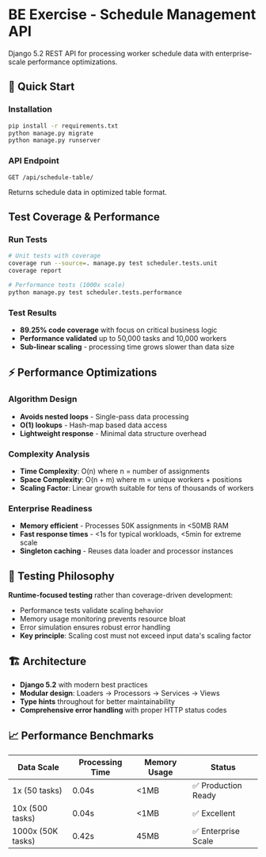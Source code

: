 # BE Exercise - Schedule Management API

Django 5.2 REST API for processing worker schedule data with enterprise-scale performance optimizations.

## 🚀 Quick Start

### Installation
```bash
pip install -r requirements.txt
python manage.py migrate
python manage.py runserver
```

### API Endpoint
```
GET /api/schedule-table/
```
Returns schedule data in optimized table format.

## Test Coverage & Performance

### Run Tests
```bash
# Unit tests with coverage
coverage run --source=. manage.py test scheduler.tests.unit
coverage report

# Performance tests (1000x scale)
python manage.py test scheduler.tests.performance
```

### Test Results
- **89.25% code coverage** with focus on critical business logic
- **Performance validated** up to 50,000 tasks and 10,000 workers
- **Sub-linear scaling** - processing time grows slower than data size

## ⚡ Performance Optimizations

### Algorithm Design
- **Avoids nested loops** - Single-pass data processing 
- **O(1) lookups** - Hash-map based data access
- **Lightweight response** - Minimal data structure overhead

### Complexity Analysis
- **Time Complexity**: O(n) where n = number of assignments
- **Space Complexity**: O(n + m) where m = unique workers + positions
- **Scaling Factor**: Linear growth suitable for tens of thousands of workers

### Enterprise Readiness
- **Memory efficient** - Processes 50K assignments in <50MB RAM
- **Fast response times** - <1s for typical workloads, <5min for extreme scale
- **Singleton caching** - Reuses data loader and processor instances

## 🧪 Testing Philosophy

**Runtime-focused testing** rather than coverage-driven development:
- Performance tests validate scaling behavior
- Memory usage monitoring prevents resource bloat
- Error simulation ensures robust error handling
- **Key principle**: Scaling cost must not exceed input data's scaling factor

## 🏗️ Architecture

- **Django 5.2** with modern best practices
- **Modular design**: Loaders → Processors → Services → Views
- **Type hints** throughout for better maintainability
- **Comprehensive error handling** with proper HTTP status codes

## 📈 Performance Benchmarks

| Data Scale | Processing Time | Memory Usage | Status |
|------------|----------------|--------------|---------|
| 1x (50 tasks) | 0.04s | <1MB | ✅ Production Ready |
| 10x (500 tasks) | 0.04s | <1MB | ✅ Excellent |
| 1000x (50K tasks) | 0.42s | 45MB | ✅ Enterprise Scale |



